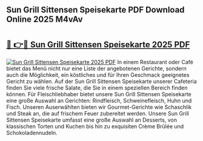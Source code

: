 ## Sun Grill Sittensen Speisekarte PDF Download Online 2025 M4vAv

# <h2><a href="http://gcan28o.nevu.top/?p=Sun+Grill+Sittensen+Speisekarte">🔗 👉🔴 Sun Grill Sittensen Speisekarte 2025 PDF</a></h2>

[![Sun Grill Sittensen Speisekarte 2025 PDF](https://i.imgur.com/dBaPXMq.png)](http://gcan28o.nevu.top/?p=Sun+Grill+Sittensen+Speisekarte)
In einem Restaurant oder Café bietet das Menü nicht nur eine Liste der angebotenen Gerichte, sondern auch die Möglichkeit, ein köstliches und für Ihren Geschmack geeignetes Gericht zu wählen. Auf der Sun Grill Sittensen Speisekarte unserer Cafeteria finden Sie viele frische Salate, die Sie in einem speziellen Bereich finden können. Für Fleischliebhaber bietet unsere Sun Grill Sittensen Speisekarte eine große Auswahl an Gerichten: Rindfleisch, Schweinefleisch, Huhn und Fisch. Unseren Auserwählten bieten wir Gourmet-Gerichte wie Schaschlik und Steak an, die auf frischem Feuer zubereitet werden. Unsere Sun Grill Sittensen Speisekarte umfasst eine große Auswahl an Desserts, von klassischen Torten und Kuchen bis hin zu exquisiten Crème Brûlée und Schokoladennudeln.
